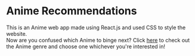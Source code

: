 # Anime Recommendations

This is an Anime web app made using React.js and used CSS to style the website.
<br>
Now are you confused which Anime to binge next? Click <a href = "https://c1git.csb.app/">here</a> to check out the Anime genre and choose one whichever you're interested in!